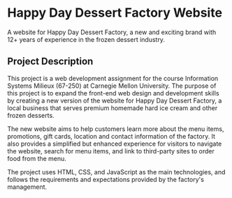 # Happy Day Dessert Factory Website

A website for Happy Day Dessert Factory, a new and exciting brand with 12+ years of experience in the frozen dessert industry.

## Project Description

This project is a web development assignment for the course Information Systems Milieux (67-250) at Carnegie Mellon University. The purpose of this project is to expand the front-end web design and development skills by creating a new version of the website for Happy Day Dessert Factory, a local business that serves premium homemade hard ice cream and other frozen desserts.

The new website aims to help customers learn more about the menu items, promotions, gift cards, location and contact information of the factory. It also provides a simplified but enhanced experience for visitors to navigate the website, search for menu items, and link to third-party sites to order food from the menu.

The project uses HTML, CSS, and JavaScript as the main technologies, and follows the requirements and expectations provided by the factory's management.